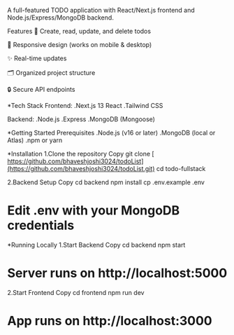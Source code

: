 A full-featured TODO application with React/Next.js frontend and Node.js/Express/MongoDB backend.

Features
📝 Create, read, update, and delete todos

📱 Responsive design (works on mobile & desktop)

✨ Real-time updates

🗂️ Organized project structure

🔒 Secure API endpoints

*Tech Stack
Frontend:
.Next.js 13
React
.Tailwind CSS

Backend:
.Node.js
.Express
.MongoDB (Mongoose)

*Getting Started
Prerequisites
.Node.js (v16 or later)
.MongoDB (local or Atlas)
.npm or yarn

*Installation
1.Clone the repository
Copy
git clone [ https://github.com/bhaveshjoshi3024/todoList](https://github.com/bhaveshjoshi3024/todoList.git)
cd todo-fullstack

2.Backend Setup
Copy
cd backend
npm install
cp .env.example .env
# Edit .env with your MongoDB credentials

*Running Locally
1.Start Backend
Copy
cd backend
npm start
# Server runs on http://localhost:5000

2.Start Frontend
Copy
cd frontend
npm run dev
# App runs on http://localhost:3000
